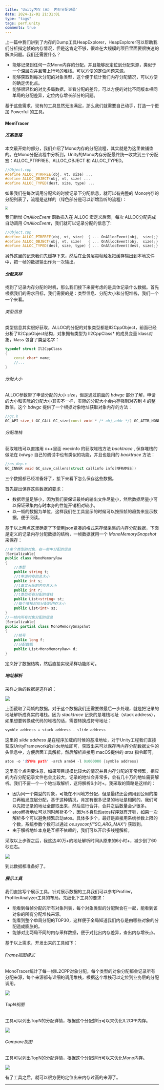 ```yaml
---
title: 'Unity内存（三） 内存分配记录'
date: 2024-12-01 21:31:01
type: "tags"
tags: perf,unity
comments: true
---
```


上一篇中我们讲到了内存的Dump工具HeapExplorer，HeapExplorer可以帮助我们分析指定帧的内存情况，但是这肯定不够，很难在大规模的项目里面要很快速的解决问题。我们还需要什么？

* 能够记录到任何一次Mono内存的分配，并且能够反定位到分配来源，类似于一个深层次并且带上行号的堆栈。可以方便的定位问题来源。
* 能够获取到每次分配的对象类型，这个便于统计我们内存分配情况，可以方便的确定优化点。
* 能够很轻松的对比多局数据，查看分配的差异。可以方便的对比不同版本相同单局的分配差异，定位内存增长部分的问题。

基于这些需求，现有的工具显然无法满足，那么我们就需要自己动手，打造一个更加 Powerful 的工具。

#### MemTracer

##### 方案思路

本文最开始的部分，我们介绍了Mono内存的分配流程，其实就是为这里做铺垫的。在Mono分配流程中分析到，Unity的Mono内存分配最终统一收敛到三个分配宏：ALLOC_PTRFREE、ALLOC_OBJECT 和 ALLOC_TYPED。

```cpp
//Object.cpp
#define ALLOC_PTRFREE(obj, vt, size) ...
#define ALLOC_OBJECT(obj, vt, size) ...
#define ALLOC_TYPED(dest, size, type) ...
```

如果我们在每次调用分配宏的时候记录下分配信息，就可以有完整的 Mono内存的分配列表了，流程是这样的（绿色部分是可以新增监听的流程）：

<img src="/images/mono_memory_intro/alloc_event.png" style="zoom:60%;" />

我们新增 *OnAllocEvent* 函数插入在 ALLOC 宏定义后面，每次 ALLOC分配完成自动调用 *OnAllocEvent*，我们就可以记录分配的信息了:

```c++
//Object.cpp
#define ALLOC_PTRFREE(obj, vt, size)  { ... OnAllocEvent(obj,  size);}
#define ALLOC_OBJECT(obj, vt, size)   { ... OnAllocEvent(obj,  size);}
#define ALLOC_TYPED(dest, size, type) { ... OnAllocEvent(dest, size);}
```

另外这里的记录我们先缓存下来，然后在业务层每帧触发把缓存输出到本地文件中，把一帧的数据输出作为一次输出。 

##### 分配采样

找到了记录内存分配的时机，那么我们接下来要考虑的是具体记录什么数据。首先根据我们的需求目标，我们需要的是：类型信息、分配大小和分配堆栈，我们一个一个来看。

###### 类型信息

类型信息其实很好获取，ALLOC的分配的对象类型都是Il2CppObject，前面已经分析了Il2CppObject结构，对象拥有类型为 Il2CppClass* 的成员变量 klass对象，klass 包含了类型名字：

```c++
typedef struct Il2CppClass
{
    const char* name;
    //...
}
```

###### 分配大小

ALLOC参数带了申请分配的大小 *size*，但是通过前面的 *bdwgc* 部分了解，申请的大小和实际的分配大小其实不一样，实际的分配大小会内存强制对齐到 4 的整数倍。这个 *bdwgc* 提供了一个根据对象地址获取对象内存的方法：

```c++
//gc.h
GC_API size_t GC_CALL GC_size(const void * /* obj_addr */) GC_ATTR_NONNULL(1);
```

###### 分配堆栈

获取堆栈可以直接用 c++里面 execinfo 的获取堆栈方法 *backtrace* , 保存堆栈的做法在 *bdwgc* 自己的调试中也有类似的功能，并且也是用的 *backtrace* 方法：

```c++
//os_dep.c
GC_INNER void GC_save_callers(struct callinfo info[NFRAMES])
```

三个数据都已经准备好了，接下来看下怎么保存这些数据。

首先提出保存这些数据的要求：

* 数据尽量足够小，因为我们要保证最终的输出文件尽量小，然后数据尽量小可以保证采集内存时本身的性能开销相对较小。
* 以一帧的数据为单位，这样我们在工具显示的时候可以按照帧的趋势来显示数据，便于阅读。

基于以上两点这里确定了下使用json紧凑的格式来存储采集的内存分配数据，下面是定义的记录内存分配数据的结构，一帧数据就用一个 *MonoMemorySnapshot* 来保存：

```csharp
//单个类型的对象，在一帧中分配的信息
[Serializable]
public class MonoMemoryRaw
{
    //类型
    public string t;
    //t申请内存的总大小
    public int s;
    //t真实分配的内存总大小
    public int r;
    //t类型所有分配的堆栈
    public List<string> st;
    //每个堆栈对应分配的内存大小
    public List<int> sz;
}
//一帧内所有对象分配的信息
[Serializable]
public partial class MonoMemorySnapshot
{
    //帧号
    public long f;
    //分配数据
    public List<MonoMemoryRaw> d;
}
```

定义好了数据结构，然后直接实现采样功能即可。

##### 地址解析

采样之后的数据是这样的：

![](/images/mono_memory_intro/mem_encode.png)

上面截取了两帧的数据，对于这个数据我们还需要做最后一步处理，就是把记录的地址解析成真实的堆栈。因为 *stacktrace* 记录的是堆栈地址（stack address），如果想要转换成代码的堆栈的话，需要转换成符号地址：

```c
symble address = stack address - slide address
```

这里的 *slide address* 是在程序加载的时候的基准地址，对于Unity工程我们直接获取UnityFramework的slide地址即可，获取出来可以保存再内存分配数据文件的头信息中，方便后面工具解析。然后解析直接用 macOS提供的 *atos* 指令即可。

```c++
atos -o 'dSYMs path' -arch arm64 -l 0x000000 {symble address}
```

这里有个点需要注意，如果项目规模比较大的情况并且内存分配的非常频繁，相应的内存分配记录文件也会比较大，记录的地址会非常多，会有几十万的地址需要解析。我们不要一个一个地址取解析，这将解析6小时+。我采取的策略是这样的：

* 因为同一个类型的对象，可能在不同地方分配，但是最终还会调用到公用的接口再触发底层分配，基于这种情况，肯定有很多记录的地址是相同的。我们可以先把记录的地址全部取出来，然后进行合并，合并之后数量会少很多。
* atos解析地址可以同时解析多个，因为本身启动atos程序就有开销，如果一次解析多个可以避免频繁启动atos。具体多少个，最好是直接用系统参数上限的个数，系统参数个数可以通过 *os.sysconf("SC_ARG_MAX")* 获取到。
* 由于解析地址本身是互相不依赖的，我们可以开启多线程解析。

采取以上步骤之后，我这边40万+的地址解析时间从原来的6小时+，减少到了60秒左右。

![](/images/mono_memory_intro/4.png)

到此数据都准备好了。

##### 展示工具

我们直接写个展示工具，针对展示数据的工具我们可以参考Profiler，ProfilerAnalyzer工具的布局。先细化下工具的要求：

* 能看到每帧分配的所有对象列表，每个对象类型的分配聚合在一起，能看到该对象的所有分配堆栈来源。
* 能看到整个单局分配的TOP30，这样便于全局知道我们内存是由哪些对象的分配造成膨胀的。
* 能够对比两局不同的内存采样数据，便于对比出内存差异，查出内存增长点。

基于以上需求，开发出来的工具如下：

###### Frame视图模式

MonoTracer统计了每一帧IL2CPP对象分配，每个类型的对象分配都会记录所有分配来源，每个来源都有详细的调用堆栈，根据这个堆栈可以定位到业务层的分配调用。

![](/images/mono_memory_intro/1.png)

###### TopN视图 

工具可以列出TopN的分配详情，根据这个分配排行可以来优化IL2CPP内存。

![](/images/mono_memory_intro/2.png)

###### Compare视图

工具可以列出TopN的分配详情，根据这个分配排行可以来优化Mono内存。

![](/images/mono_memory_intro/3.png)

有了工具之后，就可以很方便的定位出来内存过高的来源了。

---